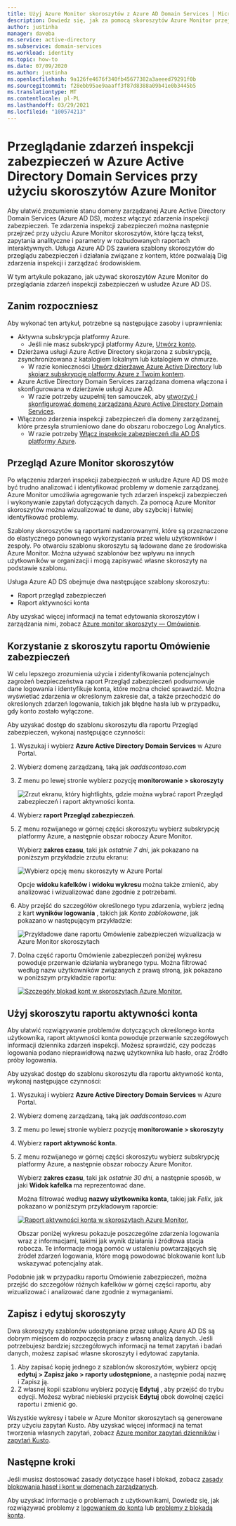 ```yaml
---
title: Użyj Azure Monitor skoroszytów z Azure AD Domain Services | Microsoft Docs
description: Dowiedz się, jak za pomocą skoroszytów Azure Monitor przejrzeć inspekcje zabezpieczeń i poznać problemy w Azure Active Directory Domain Servicesej domenie zarządzanej.
author: justinha
manager: daveba
ms.service: active-directory
ms.subservice: domain-services
ms.workload: identity
ms.topic: how-to
ms.date: 07/09/2020
ms.author: justinha
ms.openlocfilehash: 9a126fe4676f340fb45677382a3aeeed79291f0b
ms.sourcegitcommit: f28ebb95ae9aaaff3f87d8388a09b41e0b3445b5
ms.translationtype: MT
ms.contentlocale: pl-PL
ms.lasthandoff: 03/29/2021
ms.locfileid: "100574213"
---
```

# <a name="review-security-audit-events-in-azure-active-directory-domain-services-using-azure-monitor-workbooks"></a>Przeglądanie zdarzeń inspekcji zabezpieczeń w Azure Active Directory Domain Services przy użyciu skoroszytów Azure Monitor

Aby ułatwić zrozumienie stanu domeny zarządzanej Azure Active Directory Domain Services (Azure AD DS), możesz włączyć zdarzenia inspekcji zabezpieczeń. Te zdarzenia inspekcji zabezpieczeń można następnie przejrzeć przy użyciu Azure Monitor skoroszytów, które łączą tekst, zapytania analityczne i parametry w rozbudowanych raportach interaktywnych. Usługa Azure AD DS zawiera szablony skoroszytów do przeglądu zabezpieczeń i działania związane z kontem, które pozwalają Dig zdarzenia inspekcji i zarządzać środowiskiem.

W tym artykule pokazano, jak używać skoroszytów Azure Monitor do przeglądania zdarzeń inspekcji zabezpieczeń w usłudze Azure AD DS.

## <a name="before-you-begin"></a>Zanim rozpoczniesz

Aby wykonać ten artykuł, potrzebne są następujące zasoby i uprawnienia:

* Aktywna subskrypcja platformy Azure.
    * Jeśli nie masz subskrypcji platformy Azure, [Utwórz konto](https://azure.microsoft.com/free/?WT.mc_id=A261C142F).
* Dzierżawa usługi Azure Active Directory skojarzona z subskrypcją, zsynchronizowana z katalogiem lokalnym lub katalogiem w chmurze.
    * W razie konieczności [Utwórz dzierżawę Azure Active Directory][create-azure-ad-tenant] lub [skojarz subskrypcję platformy Azure z Twoim kontem][associate-azure-ad-tenant].
* Azure Active Directory Domain Services zarządzana domena włączona i skonfigurowana w dzierżawie usługi Azure AD.
    * W razie potrzeby uzupełnij ten samouczek, aby [utworzyć i skonfigurować domenę zarządzaną Azure Active Directory Domain Services][create-azure-ad-ds-instance].
* Włączono zdarzenia inspekcji zabezpieczeń dla domeny zarządzanej, które przesyła strumieniowo dane do obszaru roboczego Log Analytics.
    * W razie potrzeby [Włącz inspekcje zabezpieczeń dla AD DS platformy Azure][enable-security-audits].

## <a name="azure-monitor-workbooks-overview"></a>Przegląd Azure Monitor skoroszytów

Po włączeniu zdarzeń inspekcji zabezpieczeń w usłudze Azure AD DS może być trudno analizować i identyfikować problemy w domenie zarządzanej. Azure Monitor umożliwia agregowanie tych zdarzeń inspekcji zabezpieczeń i wykonywanie zapytań dotyczących danych. Za pomocą Azure Monitor skoroszytów można wizualizować te dane, aby szybciej i łatwiej identyfikować problemy.

Szablony skoroszytów są raportami nadzorowanymi, które są przeznaczone do elastycznego ponownego wykorzystania przez wielu użytkowników i zespoły. Po otwarciu szablonu skoroszytu są ładowane dane ze środowiska Azure Monitor. Można używać szablonów bez wpływu na innych użytkowników w organizacji i mogą zapisywać własne skoroszyty na podstawie szablonu.

Usługa Azure AD DS obejmuje dwa następujące szablony skoroszytu:

* Raport przegląd zabezpieczeń
* Raport aktywności konta

Aby uzyskać więcej informacji na temat edytowania skoroszytów i zarządzania nimi, zobacz [Azure monitor skoroszyty — Omówienie](../azure-monitor/visualize/workbooks-overview.md).

## <a name="use-the-security-overview-report-workbook"></a>Korzystanie z skoroszytu raportu Omówienie zabezpieczeń

W celu lepszego zrozumienia użycia i zidentyfikowania potencjalnych zagrożeń bezpieczeństwa raport Przegląd zabezpieczeń podsumowuje dane logowania i identyfikuje konta, które można chcieć sprawdzić. Można wyświetlać zdarzenia w określonym zakresie dat, a także przechodzić do określonych zdarzeń logowania, takich jak błędne hasła lub w przypadku, gdy konto zostało wyłączone.

Aby uzyskać dostęp do szablonu skoroszytu dla raportu Przegląd zabezpieczeń, wykonaj następujące czynności:

1. Wyszukaj i wybierz **Azure Active Directory Domain Services** w Azure Portal.
1. Wybierz domenę zarządzaną, taką jak *aaddscontoso.com*
1. Z menu po lewej stronie wybierz pozycję **monitorowanie > skoroszyty**

    ![Zrzut ekranu, który hightlights, gdzie można wybrać raport Przegląd zabezpieczeń i raport aktywności konta.](./media/use-azure-monitor-workbooks/select-workbooks-in-azure-portal.png)

1. Wybierz **raport Przegląd zabezpieczeń**.
1. Z menu rozwijanego w górnej części skoroszytu wybierz subskrypcję platformy Azure, a następnie obszar roboczy Azure Monitor.

    Wybierz **zakres czasu**, taki jak *ostatnie 7 dni*, jak pokazano na poniższym przykładzie zrzutu ekranu:

    ![Wybierz opcję menu skoroszyty w Azure Portal](./media/use-azure-monitor-workbooks/select-query-filters.png)

    Opcje **widoku kafelków** i **widoku wykresu** można także zmienić, aby analizować i wizualizować dane zgodnie z potrzebami.

1. Aby przejść do szczegółów określonego typu zdarzenia, wybierz jedną z kart **wyników logowania** , takich jak *Konto zablokowane*, jak pokazano w następującym przykładzie:

    ![Przykładowe dane raportu Omówienie zabezpieczeń wizualizacja w Azure Monitor skoroszytach](./media/use-azure-monitor-workbooks/example-security-overview-report.png)

1. Dolna część raportu Omówienie zabezpieczeń poniżej wykresu powoduje przerwanie działania wybranego typu. Można filtrować według nazw użytkowników związanych z prawą stroną, jak pokazano w poniższym przykładzie raportu:

    [![Szczegóły blokad kont w skoroszytach Azure Monitor.](./media/use-azure-monitor-workbooks/account-lockout-details-cropped.png)](./media/use-azure-monitor-workbooks/account-lockout-details.png#lightbox)

## <a name="use-the-account-activity-report-workbook"></a>Użyj skoroszytu raportu aktywności konta

Aby ułatwić rozwiązywanie problemów dotyczących określonego konta użytkownika, raport aktywności konta powoduje przerwanie szczegółowych informacji dziennika zdarzeń inspekcji. Możesz sprawdzić, czy podczas logowania podano nieprawidłową nazwę użytkownika lub hasło, oraz Źródło próby logowania.

Aby uzyskać dostęp do szablonu skoroszytu dla raportu aktywność konta, wykonaj następujące czynności:

1. Wyszukaj i wybierz **Azure Active Directory Domain Services** w Azure Portal.
1. Wybierz domenę zarządzaną, taką jak *aaddscontoso.com*
1. Z menu po lewej stronie wybierz pozycję **monitorowanie > skoroszyty**
1. Wybierz **raport aktywność konta**.
1. Z menu rozwijanego w górnej części skoroszytu wybierz subskrypcję platformy Azure, a następnie obszar roboczy Azure Monitor.

    Wybierz **zakres czasu**, taki jak *ostatnie 30 dni*, a następnie sposób, w jaki **Widok kafelka** ma reprezentować dane.

    Można filtrować według **nazwy użytkownika konta**, takiej jak *Felix*, jak pokazano w poniższym przykładowym raporcie:

    [![Raport aktywności konta w skoroszytach Azure Monitor.](./media/use-azure-monitor-workbooks/account-activity-report-cropped.png)](./media/use-azure-monitor-workbooks/account-activity-report.png#lightbox)

    Obszar poniżej wykresu pokazuje poszczególne zdarzenia logowania wraz z informacjami, takimi jak wynik działania i źródłowa stacja robocza. Te informacje mogą pomóc w ustaleniu powtarzających się źródeł zdarzeń logowania, które mogą powodować blokowanie kont lub wskazywać potencjalny atak.

Podobnie jak w przypadku raportu Omówienie zabezpieczeń, można przejść do szczegółów różnych kafelków w górnej części raportu, aby wizualizować i analizować dane zgodnie z wymaganiami.

## <a name="save-and-edit-workbooks"></a>Zapisz i edytuj skoroszyty

Dwa skoroszyty szablonów udostępniane przez usługę Azure AD DS są dobrym miejscem do rozpoczęcia pracy z własną analizą danych. Jeśli potrzebujesz bardziej szczegółowych informacji na temat zapytań i badań danych, możesz zapisać własne skoroszyty i edytować zapytania.

1. Aby zapisać kopię jednego z szablonów skoroszytów, wybierz opcję **edytuj > Zapisz jako > raporty udostępnione**, a następnie podaj nazwę i Zapisz ją.
1. Z własnej kopii szablonu wybierz pozycję **Edytuj** , aby przejść do trybu edycji. Możesz wybrać niebieski przycisk **Edytuj** obok dowolnej części raportu i zmienić go.

Wszystkie wykresy i tabele w Azure Monitor skoroszytach są generowane przy użyciu zapytań Kusto. Aby uzyskać więcej informacji na temat tworzenia własnych zapytań, zobacz [Azure monitor zapytań dzienników][azure-monitor-queries] i [zapytań Kusto][kusto-queries].

## <a name="next-steps"></a>Następne kroki

Jeśli musisz dostosować zasady dotyczące haseł i blokad, zobacz [zasady blokowania haseł i kont w domenach zarządzanych][password-policy].

Aby uzyskać informacje o problemach z użytkownikami, Dowiedz się, jak rozwiązywać problemy z [logowaniem do konta][troubleshoot-sign-in] lub [problemy z blokadą konta][troubleshoot-account-lockout].

<!-- INTERNAL LINKS -->
[create-azure-ad-tenant]: ../active-directory/fundamentals/sign-up-organization.md
[associate-azure-ad-tenant]: ../active-directory/fundamentals/active-directory-how-subscriptions-associated-directory.md
[create-azure-ad-ds-instance]: tutorial-create-instance.md
[enable-security-audits]: security-audit-events.md
[password-policy]: password-policy.md
[troubleshoot-sign-in]: troubleshoot-sign-in.md
[troubleshoot-account-lockout]: troubleshoot-account-lockout.md
[azure-monitor-queries]: /azure/data-explorer/kusto/query/
[kusto-queries]: /azure/kusto/query/tutorial?pivots=azuredataexplorer